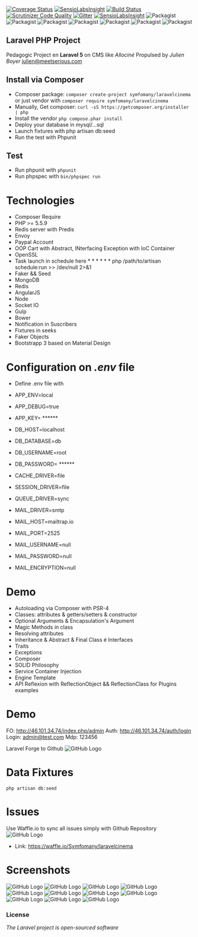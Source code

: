 [![Coverage Status](https://coveralls.io/repos/Symfomany/laravelcinema/badge.svg?branch=master&service=github)](https://coveralls.io/github/Symfomany/laravelcinema?branch=master)
[![SensioLabsInsight](https://insight.sensiolabs.com/projects/13d25ea9-d21c-46f6-8181-427e421844ff/big.png)](https://insight.sensiolabs.com/projects/13d25ea9-d21c-46f6-8181-427e421844ff)
[![Build Status](https://travis-ci.org/Symfomany/laravelcinema.svg?branch=master)](https://travis-ci.org/Symfomany/laravelcinema)
[![Scrutinizer Code Quality](https://scrutinizer-ci.com/g/Symfomany/laravelcinema/badges/quality-score.png?b=master)](https://scrutinizer-ci.com/g/Symfomany/laravelcinema/?branch=master)
[![Gitter](https://badges.gitter.im/Symfomany/laravelcinema.svg)](https://gitter.im/Symfomany/laravelcinema?utm_source=badge&utm_medium=badge&utm_campaign=pr-badge)
[![SensioLabsInsight](https://insight.sensiolabs.com/projects/13d25ea9-d21c-46f6-8181-427e421844ff/mini.png)](https://insight.sensiolabs.com/projects/13d25ea9-d21c-46f6-8181-427e421844ff)
![Packagist](https://img.shields.io/github/issues/Symfomany/laravelcinema.svg)
![Packagist](https://img.shields.io/packagist/v/symfomany/laravelcinema.svg)
![Packagist](https://img.shields.io/github/forks/Symfomany/laravelcinema.svg)
![Packagist](https://img.shields.io/github/stars/Symfomany/laravelcinema.svg)
![Packagist](https://img.shields.io/twitter/url/https/github.com/Symfomany/laravelcinema.svg?style=social)
![Packagist](https://poser.pugx.org/symfomany/laravelcinema/license.svg)
![Packagist](https://poser.pugx.org/symfomany/laravelcinema/downloads)

## Laravel PHP Project

Pedagogic Project  en **Laravel 5** on CMS like *Allociné*
Propulsed by *Julien Boyer*  julien@meetserious.com


## Install via Composer

* Composer package:   `composer create-project symfomany/laravelcinema`  or just vendor with `composer require symfomany/laravelcinema`
* Manually, Get composer: `curl -sS https://getcomposer.org/installer | php`
* Install the vendor `php compose.phar install`
* Deploy your database in mysql/...sql
* Launch fixtures with php artisan db:seed
* Run the test with Phpunit

## Test

* Run phpunit with `phpunit`
* Run phpspec with `bin/phpspec run`


Technologies
====

* Composer Require
* PHP >= 5.5.9
* Redis server with Predis
* Envoy
* Paypal Account
* OOP Cart with Abstract, INterfacing Exception with IoC Container
* OpenSSL
* Task launch in schedule here * * * * * * php /path/to/artisan schedule:run >> /dev/null 2>&1
* Faker && Seed
* MongoDB
* Redis
* AngularJS
* Node
* Socket IO
* Gulp
* Bower
* Notification in Suscribers
* Fixtures in seeks
* Faker Objects
* Bootstrapp 3 based on Material Design


Configuration on *.env* file
====

* Define .env file with
+ APP_ENV=local
+ APP_DEBUG=true
+ APP_KEY= ******

+ DB_HOST=localhost
+ DB_DATABASE=db
+ DB_USERNAME=root
+ DB_PASSWORD= ******

+ CACHE_DRIVER=file
+ SESSION_DRIVER=file
+ QUEUE_DRIVER=sync

+ MAIL_DRIVER=smtp
+ MAIL_HOST=mailtrap.io
+ MAIL_PORT=2525
+ MAIL_USERNAME=null
+ MAIL_PASSWORD=null
+ MAIL_ENCRYPTION=null


Demo
====

* Autoloading via Composer with PSR-4
* Classes: attributes & getters/setters & constructor
* Optional Arguments & Encapsulation's Argument
* Magic Methods in class
* Resolving attributes
* Inheritance & Abstract & Final Class é Interfaces
* Traits
* Exceptions
* Composer
* SOLID Philosophy
* Service Container Injection
* Engine Template
* API Reflexion with ReflectionObject && ReflectionClass for Plugins examples


Demo
====
FO: http://46.101.34.74/index.php/admin
Auth: http://46.101.34.74/auth/login
Login: admin@test.com
Mdp: 123456

Laravel Forge to Github
![GitHub Logo](/screens/12.png)


Data Fixtures
====

    php artisan db:seed

Issues
====

Use Waffle.io to sync all issues simply with Github Repository
![GitHub Logo](/screens/13.png)
* Link:  https://waffle.io/Symfomany/laravelcinema

Screenshots
====

![GitHub Logo](/screens/1.png)
![GitHub Logo](/screens/2.png)
![GitHub Logo](/screens/3.png)
![GitHub Logo](/screens/4.png)
![GitHub Logo](/screens/5.png)
![GitHub Logo](/screens/6.png)
![GitHub Logo](/screens/7.png)
![GitHub Logo](/screens/8.png)
![GitHub Logo](/screens/9.png)
![GitHub Logo](/screens/10.png)
![GitHub Logo](/screens/11.png)


### License

*The Laravel project is open-sourced software*
